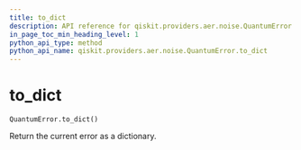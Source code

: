 ```yaml
---
title: to_dict
description: API reference for qiskit.providers.aer.noise.QuantumError.to_dict
in_page_toc_min_heading_level: 1
python_api_type: method
python_api_name: qiskit.providers.aer.noise.QuantumError.to_dict
---
```


# to\_dict

<span id="qiskit.providers.aer.noise.QuantumError.to_dict" />

`QuantumError.to_dict()`

Return the current error as a dictionary.

